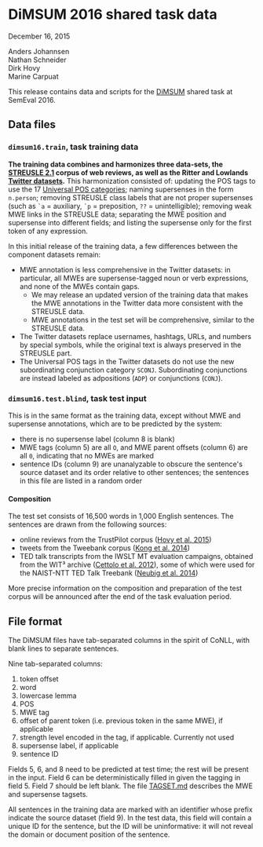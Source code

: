 # DiMSUM 2016 shared task data

December 16, 2015

Anders Johannsen  
Nathan Schneider  
Dirk Hovy  
Marine Carpuat

This release contains data and scripts for the [DiMSUM](http://dimsum16.github.io/) shared task at SemEval 2016.

## Data files

### `dimsum16.train`, task training data

__The training data combines and harmonizes three data-sets, the [STREUSLE 2.1](http://www.cs.cmu.edu/~ark/LexSem/) corpus of web reviews, as well as the Ritter and Lowlands [Twitter datasets](https://github.com/coastalcph/supersense-data-twitter).__ This harmonization consisted of: updating the POS tags to use the 17 [Universal POS categories](http://universaldependencies.github.io/docs/en/pos/all.html); naming supersenses in the form `n.person`; removing STREUSLE class labels that are not proper supersenses (such as <code>\`a</code> = auxiliary, <code>\`p</code> = preposition, `??` = unintelligible); removing weak MWE links in the STREUSLE data; separating the MWE position and supersense into different fields; and listing the supersense only for the first token of any expression.

In this initial release of the training data, a few differences between the component datasets remain:

- MWE annotation is less comprehensive in the Twitter datasets: in particular, all MWEs are supersense-tagged noun or verb expressions, and none of the MWEs contain gaps.
  * We may release an updated version of the training data that makes the MWE annotations in the Twitter data more consistent with the STREUSLE data.
  * MWE annotations in the test set will be comprehensive, similar to the STREUSLE data.
- The Twitter datasets replace usernames, hashtags, URLs, and numbers by special symbols, while the original text is always preserved in the STREUSLE part.
- The Universal POS tags in the Twitter datasets do not use the new subordinating conjunction category `SCONJ`. Subordinating conjunctions are instead labeled as adpositions (`ADP`) or conjunctions (`CONJ`).


### `dimsum16.test.blind`, task test input

This is in the same format as the training data, except without MWE and supersense annotations, which are to be predicted by the system:

  - there is no supersense label (column 8 is blank)
  - MWE tags (column 5) are all `O`, and MWE parent offsets (column 6) are all `0`, indicating that no MWEs are marked
  - sentence IDs (column 9) are unanalyzable to obscure the sentence's source dataset and its order relative to other sentences; the sentences in this file are listed in a random order

#### Composition

The test set consists of 16,500 words in 1,000 English sentences. The sentences are drawn from the following sources:

  - online reviews from the TrustPilot corpus ([Hovy et al. 2015](http://www.www2015.it/documents/proceedings/proceedings/p452.pdf))
  - tweets from the Tweebank corpus ([Kong et al. 2014](http://www.aclweb.org/anthology/D14-1108))
  - TED talk transcripts from the IWSLT MT evaluation campaigns, obtained from the WIT³ archive ([Cettolo et al. 2012](http://mt-archive.info/EAMT-2012-Cettolo.pdf)), some of which were used for the NAIST-NTT TED Talk Treebank ([Neubig et al. 2014](http://www.mt-archive.info/10/IWSLT-2014-Neubig.pdf))

More precise information on the composition and preparation of the test corpus will be announced after the end of the task evaluation period.

## File format

The DiMSUM files have tab-separated columns in the spirit of CoNLL, with blank lines to separate sentences.

Nine tab-separated columns:

1. token offset
2. word
3. lowercase lemma
4. POS
5. MWE tag
6. offset of parent token (i.e. previous token in the same MWE), if applicable
7. strength level encoded in the tag, if applicable. Currently not used
8. supersense label, if applicable
9. sentence ID

Fields 5, 6, and 8 need to be predicted at test time; the rest will be present in the input. Field 6 can be deterministically filled in given the tagging in field 5. Field 7 should be left blank. The file [TAGSET.md](TAGSET.md) describes the MWE and supersense tagsets.

All sentences in the training data are marked with an identifier whose prefix indicate the source dataset (field 9). In the test data, this field will contain a unique ID for the sentence, but the ID will be uninformative: it will not reveal the domain or document position of the sentence.
